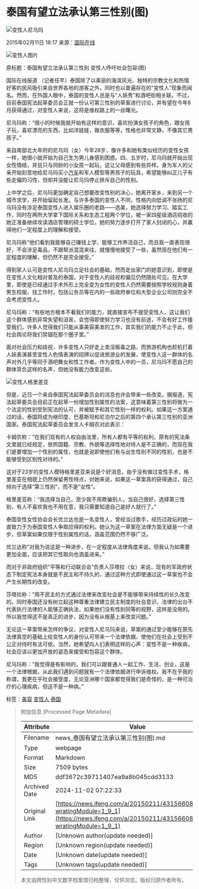 # 泰国有望立法承认第三性别(图)

![变性人尼乌玛](http://y3.ifengimg.com/cmpp/2015/02/11/18/912689e1-d354-4961-899a-fc623da1b5a9_size38_w550_h413.jpg)

2015年02月11日 18:17 来源：[国际在线](http://gb.cri.cn/42071/2015/02/11/5311s4872327.htm)

![变性人图片](https://dolphin.deliver.ifeng.com/c?z=ifeng&la=0&si=2&ci=23&cg=22&c=29&or=232&l=728&bg=728&b=726&u=https://y0.ifengimg.com/34c4a1d78882290c/2012/0528/1x1.gif)

原标题：泰国有望立法承认第三性别 变性人呼吁社会包容(图)

国际在线报道 （记者任芊）泰国除了以美丽的海滨风光、独特的宗教文化和热情好客的民风吸引来自世界各地的游客之外，同时也以普遍存在的“变性人”现象而闻名。然而，在外国人眼中，泰国的变性人总是与“人妖秀”和酒吧街相关联。不过，目前泰国宪法起草委员会正就一份认可第三性别的草案进行讨论，并有望在今年8月获得通过，对变性人来说，这将是维权路上的一丝曙光。

尼乌玛称：“很小的时候我就开始有这样的意识，喜欢扮演女孩子的角色，跟女孩子玩，喜欢漂亮的东西，比如洋娃娃，做衣服等等，性格也非常文静，不像其它男孩子。”

来自南部北大年府的尼乌玛（女）今年28岁，像许多和她有类似经历的变性女孩一样，她很小就开始为自己生为男儿身感到困惑。四、五岁时，尼乌玛就开始出现女性情结，并且只与同龄的小女孩一起玩，这让父母感到有些异样。身为军人的父亲开始刻意地给尼乌玛买小[汽车](http://auto.ifeng.com/)和军人模型等男孩子的玩具，希望能够纠正儿子有些走偏的习性，但却并没能让尼乌玛停止排斥自己的性别。

上中学之后，尼乌玛更加确定自己想要改变性别的决心，她离开家乡，来到另一个城市求学，并开始留起长发。与许多泰国的变性人不同，性格内向低调不张扬的尼乌玛没有涉足泰国变性人进入娱乐圈的老路——选美，她选择努力学习、踏实工作，同时在两所大学拿下国际关系和生态工程两个学位，被一家四星级酒店招收的她正准备继续攻读酒店管理的硕士学位，她的努力逐步打开了家人封闭的心，并赢得他们一定程度上的理解和接受。

尼乌玛称“他们看到我能够自己赚钱上学，能够工作养活自己，而且我一直表现很好，不会涉足毒品，不跟帮派混混来往，就慢慢地接受了一些，虽然现在他们有一定程度的理解，但仍然不是完全接受。”

得到家人认可是变性人尼乌玛立足社会的基础，然而走出家门的她意识到，即使是在变性人文化相对普及的泰国，对于变性人的歧视和偏见仍然随处可见。在大学里，即使是已经通过手术外形上完全变为女性的变性人仍然需要按照学校规则身着男生校服，找工作时，包括公务员等在内的一些政府单位和大型企业公司则完全不会考虑变性人。

尼乌玛称：“有些地方根本不看我们的能力，就直接宣布不接受变性人，这让我们这个群体感到非常失望和沮丧，会觉得即使努力学习也没有前途，不会有好工作接受我们，许多人觉得我们只能从事美容美发的工作，其实我们的能力不止于此，但社会舆论将我们禁锢在那个圈子里。”

面对社会压力和歧视，许多变性人只好走上卖淫贩毒之路，而旅游机构也趁机打着人妖表演甚至变性人色情表演的招牌以促进旅游业的发展，使变性人这一群体的名声对外几乎等同于酒吧舞女和性工作者。作为变性人中的一员，尼乌玛不愿自己的群体背负这样的名声，但她没有能力改变这些。

![变性人格里差亚](http://y2.ifengimg.com/cmpp/2015/02/11/18/404618a1-82b9-4297-90c8-1f240cfd1d1c_size44_w400_h641.jpg)

但是，近日一个来自泰国宪法起草委员会的消息也许会带来一些改变。据报道，宪法起草委员会目前正在起草一份增加性别属性的法案，这意味着第三性别将做为一个法定的性别受到宪法的认可，并被赋予和其它性别一样的权利。如果这一方案通过的话，泰国将成为继印度、巴基斯坦和尼泊尔之后的第四个承认第三性别的亚洲国家。泰国宪法起草委员会发言人卡姆农对此表示：

卡姆农称：“在我们现有的人权自由法里，所有人都有平等的权利，原有的宪法条文里就已经规定，依照国籍、宗教、外貌等选择性地对待人是不正确的，而现在我们是要增加一个性别的属性，也就是说即使他们有与出生性别不同的性别，也是不能够受到区别性对待的。”

这对于23岁的变性人模特格里差亚来说是个好消息，由于没有做过变性手术，格里差亚在相貌上仍然保留男性特点，对她来说，如果这一草案真的获得通过，自己倾向于选择“第三性别”，而不是“女性”。

格里差亚称：“我选择当自己，至少我不用欺骗别人，当自己很好，选择第三性别，有人不喜欢我也不用在意，我只需要知道自己是好人就行了。”

泰国变性女性协会会长优兰达也是一名变性人，曾经当过歌手，经历过政坛的她一直致力于为泰国变性人争取应得的权利。她认为这一草案在法律方面无疑是一个进步，但草案如果仅限于性别属性的话，涵盖范围仍然不够广泛。

优兰达称“对我为说这是一种进步，在一定程度从法律角度来说。但我认为如果要更加全面，应该把其它性取向也涵盖进来。”

而对于非政府组织“平等和行动联合会”负责人莎塔拉（女）来说，现有的军政府状态下制定宪法本身就是不民主和不持久的，通过这种方式即使通过这一草案也不会产生长期性的改变。

莎塔拉称：“用不民主的方式通过法律来改变社会是不能够带来持续性的长久改变的。同时泰国还没有树立起这种尊重法律建立民主制度的社会意识，法律的出台不代表执行法律的人能够正确执法，如果他们没有性别同等的视野，这样是没用的。所以我觉得这不是真正的进步，因为没有从根基上来改变问题。”

无论这一草案带来怎样的争议，对变性人尼乌玛来说，草案的通过至少能够在原先法律真空的基础上给变性人的身份认可带来一个法律依据，使他们在社会上受到不公正对待时有法可依。当然，她希望向人们表明这样的心声：变性不是一种疾病，社会应该以更加开放的姿态来接受和包容这个群体。

尼乌玛称：“我觉得是有影响的，我们可以跟普通人一起工作、生活、创业，这是一个法律根据，从此我们遇到问题就有一个法律依据进行申诉维权。我不在乎我的称谓，我更在乎社会接受度，无论亚洲哪个国家都觉得我们是奇怪的，是一种可治疗的心理疾病，但这不是一种病。”

标签：[美容](http://search.ifeng.com/sofeng/search.action?c=1&q=%E7%BE%8E%E5%AE%B9) [变性人](http://search.ifeng.com/sofeng/search.action?c=1&q=%E5%8F%98%E6%80%A7%E4%BA%BA) [泰国](http://search.ifeng.com/sofeng/search.action?c=1&q=%E6%B3%B0%E5%9B%BD)

> 附加信息 [Processed Page Metadata]
>
> | Attribute       | Value                                  |
> |-----------------|----------------------------------------|
> | Filename        | news_泰国有望立法承认第三性别(图).md                             |
> | Type            | webpage                                 |
> | Format          | Markdown                               |
> | Size            | 7509 bytes                           |
> | MD5             | ddf3672c39711407ea9a8b045cdd3133                                  |
> | Archived Date   | 2024-11-02 07:22:33                             |
> | Original Link   | [https://news.ifeng.com/a/20150211/43156608_0.shtml?wratingModule=1_9_1](https://news.ifeng.com/a/20150211/43156608_0.shtml?wratingModule=1_9_1)                         |
> | Author          | [Unknown author(update needed)]                              |
> | Region          | [Unknown region(update needed)]                              |
> | Date            | [Unknown date(update needed)]                                 |
> | Tags            | [Unknown tags(update needed)]                                 |
>
> 本文由跨性别中文数字档案馆归档整理，仅供浏览。版权归原作者所有。
>